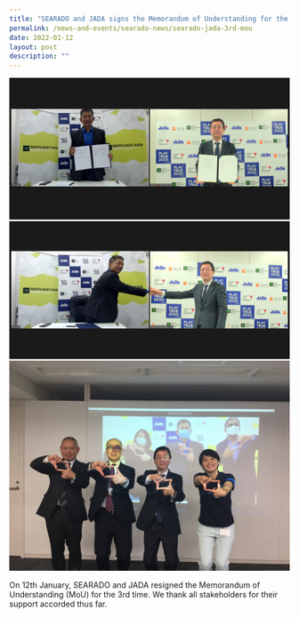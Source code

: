 ```yaml
---
title: "SEARADO and JADA signs the Memorandum of Understanding for the 3rd time "
permalink: /news-and-events/searado-news/searado-jada-3rd-mou
date: 2022-01-12
layout: post
description: ""
---
```

![Alt text for image on Isomer site](/images/searado%20japan%20mou%201.jpg)
![Alt text for image on Isomer site](/images/searado%20x%20japan%20mou%202.png)
![Alt text for image on Isomer site](/images/searado%20x%20japan%20mou%203.png)

On 12th January, SEARADO and JADA resigned the Memorandum of Understanding (MoU) for the 3rd time. We thank all stakeholders for their support accorded thus far.